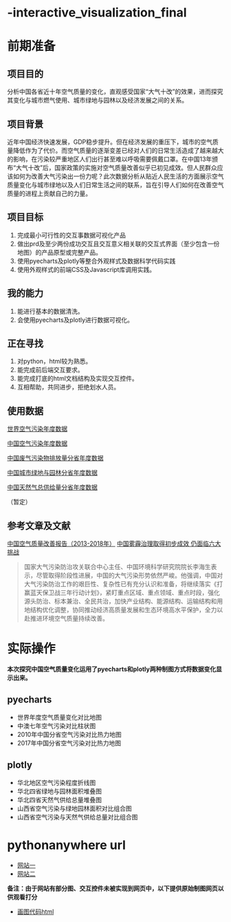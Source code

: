# -interactive_visualization_final

# 前期准备
## 项目目的
分析中国各省近十年空气质量的变化，直观感受国家“大气十改”的效果，进而探究其变化与城市燃气使用、城市绿地与园林以及经济发展之间的关系。

## 项目背景
近年中国经济快速发展，GDP稳步提升。但在经济发展的重压下，城市的空气质量降低作为了代价。而空气质量的逐渐变差已经对人们的日常生活造成了越来越大的影响，在污染较严重地区人们出行甚至难以呼吸需要佩戴口罩。在中国13年颁布“大气十改”后，国家政策的实施对空气质量改善似乎已初见成效。但人民群众应该如何为改善大气污染出一份力呢？此次数据分析从贴近人民生活的方面展示空气质量变化与城市绿地以及人们日常生活之间的联系，旨在引导人们如何在改善空气质量的进程上贡献自己的力量。

## 项目目标
1. 完成最小可行性的交互事数据可视化产品
2. 做出prd及至少两份成功交互且交互意义相关联的交互式界面（至少包含一份地图）的产品原型或完整产品。
3. 使用pyecharts及plotly等整合外观样式及数据科学代码实践
4. 使用外观样式的前端CSS及Javascript库调用实践。

## 我的能力
1. 能进行基本的数据清洗。 
2. 会使用pyecharts及plotly进行数据可视化。

## 正在寻找
1. 对python，html较为熟悉。
2. 能完成前后端交互要求。
3. 能完成打底的html文档结构及实现交互控件。
4. 互相帮助，共同进步，拒绝划水人员。

## 使用数据
[世界空气污染年度数据](https://data.worldbank.org.cn/indicator/EN.ATM.PM25.MC.M3?end=2017&start=1996&view=chart)

[中国空气污染年度数据](https://data.worldbank.org.cn/indicator/EN.ATM.PM25.MC.M3?end=2017&locations=CN&start=2009&view=chart)

[中国废气污染物排放量分省年度数据](http://data.stats.gov.cn/easyquery.htm?cn=C01&zb=A0C0I&sj=2018)

[中国城市绿地与园林分省年度数据](http://data.stats.gov.cn/easyquery.htm?cn=C01&zb=A0C0I&sj=2018)

[中国天然气总供给量分省年度数据](http://data.stats.gov.cn/easyquery.htm?cn=C01&zb=A0C0I&sj=2018)


（暂定）

## 参考文章及文献
[中国空气质量改善报告（2013-2018年）](https://baike.baidu.com/item/%E4%B8%AD%E5%9B%BD%E7%A9%BA%E6%B0%94%E8%B4%A8%E9%87%8F%E6%94%B9%E5%96%84%E6%8A%A5%E5%91%8A%EF%BC%882013-2018%E5%B9%B4%EF%BC%89/23550121?fr=aladdin)
[中国雾霾治理取得初步成效 仍面临六大挑战 ](http://www.sohu.com/a/195750457_800688)

>国家大气污染防治攻关联合中心主任、中国环境科学研究院院长李海生表示，尽管取得阶段性进展，中国的大气污染形势依然严峻。他强调，中国对大气污染防治工作的艰巨性、复杂性已有充分认识和准备，将继续落实《打赢蓝天保卫战三年行动计划》，紧盯重点区域、重点领域、重点时段，强化源头防治、标本兼治、全民共治，加快产业结构、能源结构、运输结构和用地结构优化调整，协同推动经济高质量发展和生态环境高水平保护，全力以赴推进环境空气质量持续改善。

# 实际操作
**本次探究中国空气质量变化运用了pyecharts和plotly两种制图方式将数据变化显示出来。**
## pyecharts
* 世界年度空气质量变化对比地图
* 中澳七年空气污染对比柱状图
* 2010年中国分省空气污染对比热力地图
* 2017年中国分省空气污染对比热力地图

## plotly
* 华北地区空气污染程度折线图
* 华北四省绿地与园林面积堆叠图
* 华北四省天然气供给总量堆叠图
* 山西省空气污染与绿地园林面积对比组合图
* 山西省空气污染与天然气供给总量对比组合图

# pythonanywhere url
* [网站一](http://chenqiang123.pythonanywhere.com/)
* [网站二](http://ljc2020.pythonanywhere.com/)

**备注：由于网站有部分图、交互控件未被实现到网页中，以下提供原始制图网页以供观看打分**
* [画图代码html](http://nfunm110.gitee.io/interactive_visualization_final)
